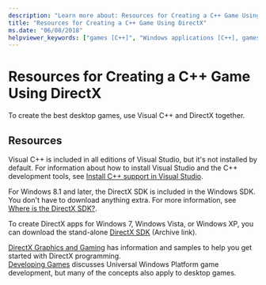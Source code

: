 ```yaml
---
description: "Learn more about: Resources for Creating a C++ Game Using DirectX"
title: "Resources for Creating a C++ Game Using DirectX"
ms.date: "06/08/2018"
helpviewer_keywords: ["games [C++]", "Windows applications [C++], games", "DirectX [C++]"]
---
```

# Resources for Creating a C++ Game Using DirectX

To create the best desktop games, use Visual C++ and DirectX together.

## Resources

Visual C++ is included in all editions of Visual Studio, but it's not installed by default. For information about how to install Visual Studio and the C++ development tools, see [Install C++ support in Visual Studio](../build/vscpp-step-0-installation.md).

For Windows 8.1 and later, the DirectX SDK is included in the Windows SDK. You don't have to download anything extra. For more information, see [Where is the DirectX SDK?](/windows/win32/directx-sdk--august-2009-).

To create DirectX apps for Windows 7, Windows Vista, or Windows XP, you can download the stand-alone [DirectX SDK](https://web.archive.org/web/20161026183606/https://www.microsoft.com/en-us/download/details.aspx?displaylang=en&id=6812) (Archive link).

[DirectX Graphics and Gaming](/windows/win32/directx) has information and samples to help you get started with DirectX programming.\
[Developing Games](/windows/uwp/gaming/getting-started) discusses Universal Windows Platform game development, but many of the concepts also apply to desktop games.
